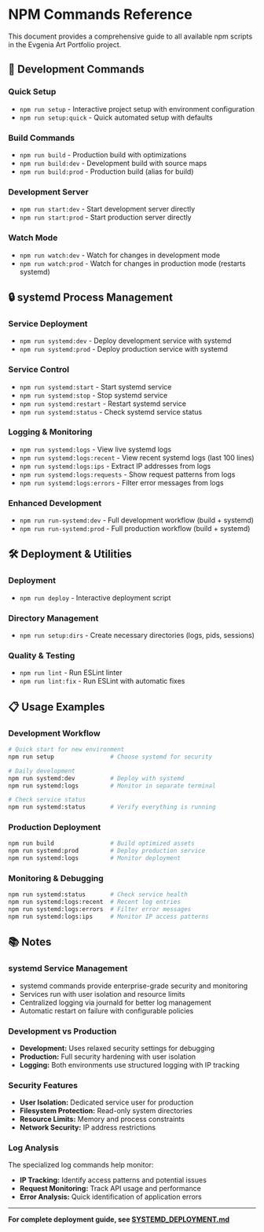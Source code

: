 # NPM Commands Reference

This document provides a comprehensive guide to all available npm scripts in the Evgenia Art Portfolio project.

## 🚀 Development Commands

### Quick Setup

- `npm run setup` - Interactive project setup with environment configuration
- `npm run setup:quick` - Quick automated setup with defaults

### Build Commands

- `npm run build` - Production build with optimizations
- `npm run build:dev` - Development build with source maps
- `npm run build:prod` - Production build (alias for build)

### Development Server

- `npm run start:dev` - Start development server directly
- `npm run start:prod` - Start production server directly

### Watch Mode

- `npm run watch:dev` - Watch for changes in development mode
- `npm run watch:prod` - Watch for changes in production mode (restarts systemd)

## 🔒 systemd Process Management

### Service Deployment

- `npm run systemd:dev` - Deploy development service with systemd
- `npm run systemd:prod` - Deploy production service with systemd

### Service Control

- `npm run systemd:start` - Start systemd service
- `npm run systemd:stop` - Stop systemd service
- `npm run systemd:restart` - Restart systemd service
- `npm run systemd:status` - Check systemd service status

### Logging & Monitoring

- `npm run systemd:logs` - View live systemd logs
- `npm run systemd:logs:recent` - View recent systemd logs (last 100 lines)
- `npm run systemd:logs:ips` - Extract IP addresses from logs
- `npm run systemd:logs:requests` - Show request patterns from logs
- `npm run systemd:logs:errors` - Filter error messages from logs

### Enhanced Development

- `npm run run-systemd:dev` - Full development workflow (build + systemd)
- `npm run run-systemd:prod` - Full production workflow (build + systemd)

## 🛠️ Deployment & Utilities

### Deployment

- `npm run deploy` - Interactive deployment script

### Directory Management

- `npm run setup:dirs` - Create necessary directories (logs, pids, sessions)

### Quality & Testing

- `npm run lint` - Run ESLint linter
- `npm run lint:fix` - Run ESLint with automatic fixes

## 📋 Usage Examples

### Development Workflow

```bash
# Quick start for new environment
npm run setup                # Choose systemd for security

# Daily development
npm run systemd:dev          # Deploy with systemd
npm run systemd:logs         # Monitor in separate terminal

# Check service status
npm run systemd:status       # Verify everything is running
```

### Production Deployment

```bash
npm run build                # Build optimized assets
npm run systemd:prod         # Deploy production service
npm run systemd:logs         # Monitor deployment
```

### Monitoring & Debugging

```bash
npm run systemd:status       # Check service health
npm run systemd:logs:recent  # Recent log entries
npm run systemd:logs:errors  # Filter error messages
npm run systemd:logs:ips     # Monitor IP access patterns
```

## 📚 Notes

### systemd Service Management

- systemd commands provide enterprise-grade security and monitoring
- Services run with user isolation and resource limits
- Centralized logging via journald for better log management
- Automatic restart on failure with configurable policies

### Development vs Production

- **Development:** Uses relaxed security settings for debugging
- **Production:** Full security hardening with user isolation
- **Logging:** Both environments use structured logging with IP tracking

### Security Features

- **User Isolation:** Dedicated service user for production
- **Filesystem Protection:** Read-only system directories
- **Resource Limits:** Memory and process constraints
- **Network Security:** IP address restrictions

### Log Analysis

The specialized log commands help monitor:

- **IP Tracking:** Identify access patterns and potential issues
- **Request Monitoring:** Track API usage and performance
- **Error Analysis:** Quick identification of application errors

---

**For complete deployment guide, see [SYSTEMD_DEPLOYMENT.md](SYSTEMD_DEPLOYMENT.md)**
